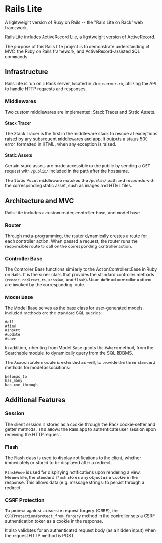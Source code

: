 # Rails Lite

A lightweight version of Ruby on Rails -- the "Rails Lite on Rack" web framework.

Rails Lite includes ActiveRecord Lite, a lightweight version of ActiveRecord.

The purpose of this Rails Lite project is to demonstrate understanding of MVC, the Ruby on Rails framework, and ActiveRecord-assisted SQL commands.

## Infrastructure

Rails Lite is run on a Rack server, located in `/bin/server.rb`, utilizing the API to handle HTTP requests and responses.

### Middlewares

Two custom middlewares are implemented: Stack Tracer and Static Assets.

#### Stack Tracer

The Stack Tracer is the first in the middleware stack to rescue all exceptions raised by any subsequent middlewares and app. It outputs a status 500 error, formatted in HTML, when any exception is raised.

#### Static Assets

Certain static assets are made accessible to the public by sending a GET request with `/public/` included in the path after the hostname.

The Static Asset middleware matches the `/public/` path and responds with the corresponding static asset, such as images and HTML files.

## Architecture and MVC

Rails Lite includes a custom router, controller base, and model base.

### Router

Through meta-programming, the router dynamically creates a route for each controller action. When passed a request, the router runs the responsible route to call on the corresponding controller action.

### Controller Base

The Controller Base functions similarly to the ActionController::Base in Ruby on Rails. It is the super class that provides the standard controller methods (`render`, `redirect_to`, `session`, and `flash`). User-defined controller actions are invoked by the corresponding route.

### Model Base

The Model Base serves as the base class for user-generated models. Included methods are the standard SQL queries:

```
#all
#find
#insert
#update
#save
```

In addition, inheriting from Model Base grants the `#where` method, from the Searchable module, to dynamically query from the SQL RDBMS.

The Associatable module is extended as well, to provide the three standard methods for model associations:

```
belongs_to
has_many
has_one_through
```

## Additional Features

### Session

The client session is stored as a cookie through the Rack cookie-setter and getter methods. This allows the Rails app to authenticate user session upon receiving the HTTP request.

### Flash

The Flash class is used to display notifications to the client, whether immediately or stored to be displayed after a redirect.

`Flash#now` is used for displaying notifications upon rendering a view. Meanwhile, the standard `flash` stores any object as a cookie in the response. This allows data (e.g. message strings) to persist through a redirect.

### CSRF Protection

To protect against cross-site request forgery (CSRF), the `CSRFProtection#protect_from_forgery` method in the controller sets a CSRF authentication token as a cookie in the response.

It also validates for an authenticated request body (as a hidden input) when the request HTTP method is POST.
